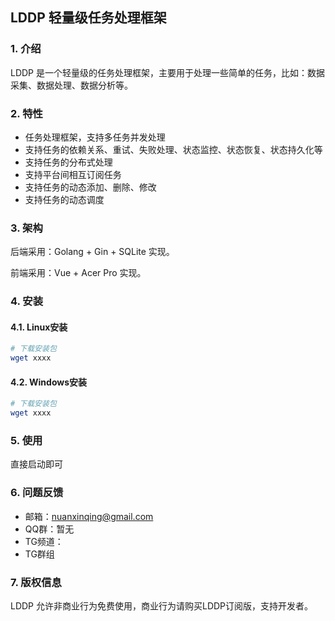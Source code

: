 ## LDDP 轻量级任务处理框架

### 1. 介绍
LDDP 是一个轻量级的任务处理框架，主要用于处理一些简单的任务，比如：数据采集、数据处理、数据分析等。

### 2. 特性
* 任务处理框架，支持多任务并发处理
* 支持任务的依赖关系、重试、失败处理、状态监控、状态恢复、状态持久化等
* 支持任务的分布式处理
* 支持平台间相互订阅任务
* 支持任务的动态添加、删除、修改
* 支持任务的动态调度

### 3. 架构
后端采用：Golang + Gin + SQLite 实现。

前端采用：Vue + Acer Pro 实现。

### 4. 安装
#### 4.1. Linux安装
```bash
# 下载安装包
wget xxxx
```

#### 4.2. Windows安装
```bash
# 下载安装包
wget xxxx
```

### 5. 使用
直接启动即可

### 6. 问题反馈
* 邮箱：nuanxinqing@gmail.com
* QQ群：暂无
* TG频道：
* TG群组

### 7. 版权信息
LDDP 允许非商业行为免费使用，商业行为请购买LDDP订阅版，支持开发者。

